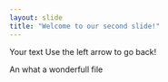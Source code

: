 ```yaml
---
layout: slide
title: "Welcome to our second slide!"
---
```

Your text
Use the left arrow to go back!

An what a wonderfull file
